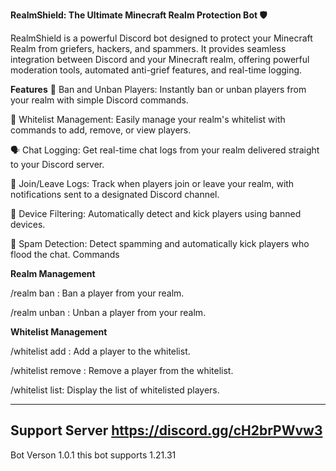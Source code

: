 **RealmShield: The Ultimate Minecraft Realm Protection Bot 🛡️**

RealmShield is a powerful Discord bot designed to protect your Minecraft Realm from griefers, hackers, and spammers. It provides seamless integration between Discord and your Minecraft realm, offering powerful moderation tools, automated anti-grief features, and real-time logging.

**Features**
🔨 Ban and Unban Players: Instantly ban or unban players from your realm with simple Discord commands.

📝 Whitelist Management: Easily manage your realm's whitelist with commands to add, remove, or view players.

🗣️ Chat Logging: Get real-time chat logs from your realm delivered straight to your Discord server.

🚪 Join/Leave Logs: Track when players join or leave your realm, with notifications sent to a designated Discord channel.

🚫 Device Filtering: Automatically detect and kick players using banned devices.

🛑 Spam Detection: Detect spamming and automatically kick players who flood the chat.
Commands

**Realm Management**

/realm ban <player>: Ban a player from your realm.

/realm unban <player>: Unban a player from your realm.

**Whitelist Management**

/whitelist add <player>: Add a player to the whitelist.

/whitelist remove <player>: Remove a player from the whitelist.

/whitelist list: Display the list of whitelisted players.

----------------------------------------------------------------------
Support Server https://discord.gg/cH2brPWvw3
-
Bot Verson 1.0.1
this bot supports 1.21.31
